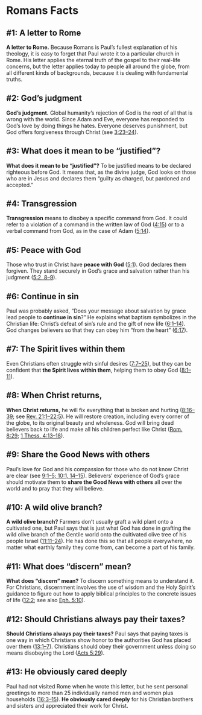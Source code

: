 # Romans Facts

## #1: A letter to Rome
**A letter to Rome.** Because Romans is Paul’s fullest explanation of his theology, it is easy to forget that Paul wrote it to a particular church in Rome. His letter applies the eternal truth of the gospel to their real-life concerns, but the letter applies today to people all around the globe, from all different kinds of backgrounds, because it is dealing with fundamental truths.


## #2: God’s judgment
**God’s judgment.** Global humanity’s rejection of God is the root of all that is wrong with the world. Since Adam and Eve, everyone has responded to God’s love by doing things he hates. Everyone deserves punishment, but God offers forgiveness through Christ (see [3:23–24](https://www.esv.org/Romans+3%3A23%E2%80%9324/)).


## #3: What does it mean to be “justified”?
**What does it mean to be “justified”?** To be justified means to be declared righteous before God. It means that, as the divine judge, God looks on those who are in Jesus and declares them “guilty as charged, but pardoned and accepted.”


## #4: Transgression
**Transgression** means to disobey a specific com­mand from God. It could refer to a violation of a command in the written law of God ([4:15](https://www.esv.org/Romans+4%3A15/)) or to a verbal command from God, as in the case of Adam ([5:14](https://www.esv.org/Romans+5%3A14/)).


## #5: Peace with God
Those who trust in Christ have **peace with God** ([5:1](https://www.esv.org/Romans+5%3A1/)). God declares them forgiven. They stand securely in God’s grace and salvation rather than his judgment ([5:2, 8–9](https://www.esv.org/Romans+5%3A2%2C+5%3A8%E2%80%939/)).


## #6: Continue in sin
Paul was probably asked, “Does your message about salvation by grace lead people to **continue in sin**?” He explains what baptism symbolizes in the Christian life: Christ’s defeat of sin’s rule and the gift of new life ([6:1–14](https://www.esv.org/Romans+6%3A1%E2%80%9314/)). God changes believers so that they can obey him “from the heart” ([6:17](https://www.esv.org/Romans+6%3A17/)).


## #7: The Spirit lives within them
Even Christians often struggle with sinful desires ([7:7–25](https://www.esv.org/Romans+7%3A7%E2%80%9325/)), but they can be confident that **the Spirit lives within them**, helping them to obey God ([8:1–11](https://www.esv.org/Romans+8%3A1%E2%80%9311/)).


## #8: When Christ returns,
**When Christ returns,** he will fix everything that is broken and hurting ([8:16–39](https://www.esv.org/Romans+8%3A16%E2%80%9339/); see [Rev. 21:1–22:5](https://www.esv.org/Revelation+21%3A1%E2%80%9322%3A5/)). He will restore creation, including every corner of the globe, to its original beauty and wholeness. God will bring dead believers back to life and make all his children perfect like Christ ([Rom. 8:29](https://www.esv.org/Romans+8%3A29/); [1 Thess. 4:13–18](https://www.esv.org/1+Thessalonians+4%3A13%E2%80%9318/)).


## #9: Share the Good News with others
Paul’s love for God and his compassion for those who do not know Christ are clear (see [9:1–5; 10:1, 14–15](https://www.esv.org/Romans+9%3A1%E2%80%935%2C+10%3A1%2C+10%3A14%E2%80%9315/)). Believers’ experience of God’s grace should motivate them to **share the Good News with others** all over the world and to pray that they will believe.


## #10: A wild olive branch?
**A wild olive branch?** Farmers don’t usually graft a wild plant onto a cultivated one, but Paul says that is just what God has done in grafting the wild olive branch of the Gentile world onto the cultivated olive tree of his people Israel ([11:11–24](https://www.esv.org/Romans+11%3A11%E2%80%9324/)). He has done this so that all people everywhere, no matter what earthly family they come from, can become a part of his family.


## #11: What does “discern” mean?
**What does “discern” mean?** To discern something means to understand it. For Christians, discernment involves the use of wisdom and the Holy Spirit’s guidance to figure out how to apply biblical principles to the concrete issues of life ([12:2](https://www.esv.org/Romans+12%3A2/); see also [Eph. 5:10](https://www.esv.org/Ephesians+5%3A10/)).


## #12: Should Christians always pay their taxes?
**Should Christians always pay their taxes?** Paul says that paying taxes is one way in which Christians show honor to the authorities God has placed over them ([13:1–7](https://www.esv.org/Romans+13%3A1%E2%80%937/)). Christians should obey their government unless doing so means disobeying the Lord ([Acts 5:29](https://www.esv.org/Acts+5%3A29/)).


## #13: He obviously cared deeply
Paul had not visited Rome when he wrote this letter, but he sent personal greetings to more than 25 individually named men and women plus households ([16:3–15](https://www.esv.org/Romans+16%3A3%E2%80%9315/)). **He obviously cared deeply** for his Christian brothers and sisters and appreciated their work for Christ.

